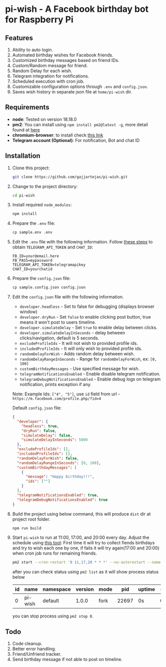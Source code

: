 # pi-wish - A Facebook birthday bot for Raspberry Pi

## Features

1. Ability to auto login.
2. Automated birthday wishes for Facebook friends.
3. Customized birthday messages based on friend IDs.
4. Custom/Random message for friend.
5. Random Delay for each wish.
6. Telegram integration for notifications.
7. Scheduled execution with cron job.
8. Customizable configuration options through `.env` and `config.json`.
9. Saves wish history in separate json file at `home/pi-wish` dir.

## Requirements

- **node**: Tested on version 18.18.0
- **pm2**: You can install using `npm install pm2@latest -g`, more detail found
  at [here](https://pm2.keymetrics.io/docs/usage/quick-start/)
- **chromium-browser**: to install check [this link](https://stackoverflow.com/a/65497048/1644194)
- **Telegram account (Optional)**: For notification, Bot and chat ID

## Installation

1. Clone this project:

   ```sh
   git clone https://github.com/gajjartejas/pi-wish.git
   ```

2. Change to the project directory:

   ```sh
   cd pi-wish
   ```

3. Install required `node_modules`:

   ```sh
   npm install
   ```

4. Prepare the `.env` file:

   ```sh
   cp sample.env .env
   ```

5. Edit the `.env` file with the following information.
   Follow [these steps](https://gist.github.com/zapisnicar/247d53f8e3980f6013a221d8c7459dc3) to
   obtain `TELEGRAM_API_TOKEN` and `CHAT_ID`:

   ```plaintext
   FB_ID=your@email.here
   FB_PASS=mypassword
   TELEGRAM_API_TOKEN=telegramapikey
   CHAT_ID=yourchatid
   ```

6. Prepare the `config.json` file:

   ```sh
   cp sample.config.json config.json
   ```

7. Edit the `config.json` file with the following information.

   - `developer.headless` - Set to false for debugging (displays browser window)
   - `developer.dryRun` - Set `false` to enable clicking post button, true means it won't post to users timeline.
   - `developer.simulateDelay` - Set `true` to enable delay between clicks.
   - `developer.simulateDelayInSeconds` - delay between clicks/navigation, default is 5 seconds.
   - `excludeProfileIds` - It will not wish to provided profile ids.
   - `includedProfileIds` - It will only wish to provided profile ids.
   - `randomDelayForWish` - Adds random delay between wish.
   - `randomDelayRangeInSeconds` - Range for `randomDelayForWish`, ex: `[0, 100]`
   - `customBirthdayMessages` - Use specified message for wish.
   - `telegramNotificationsEnabled` - Enable disable telegram notification.
   - `telegramDebugNotificationsEnabled` - Enable debug logs on telegram notification, prints exception if any.

   Note: Example Ids: `["4", "5"]`, use `id` field from url - `https://m.facebook.com/profile.php/?id=4`

   Default `config.json` file:

   ```json
   {
     "developer": {
       "headless": true,
       "dryRun": false,
       "simulateDelay": false,
       "simulateDelayInSeconds": 5000
     },
     "excludeProfileIds": [],
     "includedProfileIds": [],
     "randomDelayForWish": false,
     "randomDelayRangeInSeconds": [0, 100],
     "customBirthdayMessages": [
       {
         "message": "Happy birthday!!!",
         "ids": [""]
       }
     ],
     "telegramNotificationsEnabled": true,
     "telegramDebugNotificationsEnabled": true
   }
   ```

8. Build the project using below command, this will produce `dist` dir at project root folder.

   ```sh
   npm run build
   ```

9. Start `pi-wish` to run at 11:00, 17:00, and 20:00 every day. Adjust the schedule
   using [this tool](https://www.freeformatter.com/cron-expression-generator-quartz.html):
   First time it will try to collect fiends birthdays and try to wish each one by one, if fails it will try again(17:00
   and 20:00) when cron job runs for remaining friends.

   ```sh
   pm2 start --cron-restart '0 11,17,20 * * *' --no-autorestart --name pi-wish dist/src/main.js
   ```

   after you can check status using `pm2 list` as it will show process status below

   | id | name    | namespace | version | mode | pid   | uptime | ↺ | status | cpu | mem    | user  | watching |
   |----|---------|-----------|---------|------|-------|--------|---|--------|-----|--------|-------|----------|
   | 0  | pi-wish | default   | 1.0.0   | fork | 22697 | 0s     | 0 | online | 0%  | 19.9mb | tejas | disabled |

   you can stop process using `pm2 stop 0`.

## Todo

1. Code cleanup.
2. Better error handling.
3. Friend/Unfriend tracker.
4. Send birthday message if not able to post on timeline.
